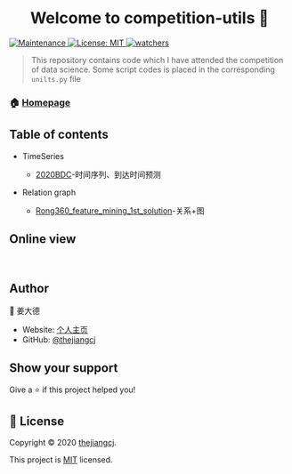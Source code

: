 <h1 align="center">Welcome to competition-utils 👋</h1>
<p>
  <a href="https://github.com/kefranabg/readme-md-generator/graphs/commit-activity" target="_blank">
    <img alt="Maintenance" src="https://img.shields.io/badge/Maintained%3F-yes-green.svg" />
  </a>
  <a href="https://github.com/thejiangcj/competition-baseline/blob/master/LICENSE" target="_blank">
    <img alt="License: MIT" src="https://img.shields.io/github/license/thejiangcj/competition-baseline" />
  </a>
  <a href="https://github.com/thejiangcj/" target="_blank">
    <img alt="watchers" src="https://img.shields.io/github/watchers/thejiangcj/competition-baseline?style=social" />
  </a>
</p>



> This repository contains code which I have attended the competition of data science. Some script codes is placed in the corresponding `unilts.py` file

### 🏠 [Homepage](https://github.com/thejiangcj/competition-baseline)

## Table of contents

* TimeSeries
  
    * [2020BDC](https://competition.huaweicloud.com/information/1000037843/bdc2020)-时间序列、到达时间预测
    
* Relation graph
  
    * [Rong360_feature_mining_1st_solution](https://github.com/xSupervisedLearning/Rong360_feature_mining_1st_solution)-关系+图
    
    
    
## Online view

​    



## Author

👤 姜大德

* Website: [个人主页](ornorphan.cn)
* GitHub: [@thejiangcj](https://github.com/thejiangcj)

## Show your support

Give a ⭐️ if this project helped you!

## 📝 License

Copyright © 2020 [thejiangcj](https://github.com/thejiangcj).

This project is [MIT](https://github.com/thejiangcj/competition-baseline/blob/master/LICENSE) licensed.